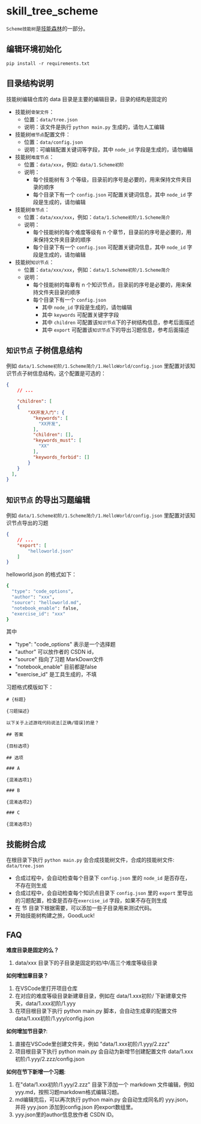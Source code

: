 # skill_tree_scheme

`Scheme技能树`是[技能森林](https://gitcode.net/csdn/skill_tree)的一部分。

## 编辑环境初始化

```
pip install -r requirements.txt
```

## 目录结构说明
技能树编辑仓库的 data 目录是主要的编辑目录，目录的结构是固定的

* 技能树`骨架文件`：
    * 位置：`data/tree.json`
    * 说明：该文件是执行 `python main.py` 生成的，请勿人工编辑
* 技能树`根节点`配置文件：
    * 位置：`data/config.json`
    * 说明：可编辑配置关键词等字段，其中 `node_id` 字段是生成的，请勿编辑
* 技能树`难度节点`：
    * 位置：`data/xxx`，例如: `data/1.Scheme初阶`
    * 说明：
        * 每个技能树有 3 个等级，目录前的序号是必要的，用来保持文件夹目录的顺序
        * 每个目录下有一个 `config.json` 可配置关键词信息，其中 `node_id` 字段是生成的，请勿编辑
* 技能树`章节点`：
    * 位置：`data/xxx/xxx`，例如：`data/1.Scheme初阶/1.Scheme简介`
    * 说明：
        * 每个技能树的每个难度等级有 n 个章节，目录前的序号是必要的，用来保持文件夹目录的顺序
        * 每个目录下有一个 `config.json` 可配置关键词信息，其中 `node_id` 字段是生成的，请勿编辑
* 技能树`知识节点`：
    * 位置：`data/xxx/xxx`，例如：`data/1.Scheme初阶/1.Scheme简介`
    * 说明：
        * 每个技能树的每章有 n 个知识节点，目录前的序号是必要的，用来保持文件夹目录的顺序
        * 每个目录下有一个 `config.json`
            * 其中 `node_id` 字段是生成的，请勿编辑
            * 其中 `keywords` 可配置关键字字段
            * 其中 `children` 可配置该`知识节点`下的子树结构信息，参考后面描述
            * 其中 `export` 可配置该`知识节点`下的导出习题信息，参考后面描述

## `知识节点` 子树信息结构

例如 `data/1.Scheme初阶/1.Scheme简介/1.HelloWorld/config.json` 里配置对该知识节点子树信息结构，这个配置是可选的：
```json
{
    // ...

    "children": [
    {
        "XX开发入门": {
          "keywords": [
            "XX开发",
          ],
          "children": [],
          "keywords_must": [
            "XX"
          ],
          "keywords_forbid": []
        }
    }
  ],
}
```

## `知识节点` 的导出习题编辑

例如 `data/1.Scheme初阶/1.Scheme简介/1.HelloWorld/config.json` 里配置对该知识节点导出的习题

```json
{
    // ...
    "export": [
        "helloworld.json"
    ]
}
```

helloworld.json 的格式如下：
```bash
{
  "type": "code_options",
  "author": "xxx",
  "source": "helloworld.md",
  "notebook_enable": false,
  "exercise_id": "xxx"
}
```

其中 
* "type": "code_options" 表示是一个选择题
* "author" 可以放作者的 CSDN id，
* "source" 指向了习题 MarkDown文件
* "notebook_enable" 目前都是false
* "exercise_id" 是工具生成的，不填


习题格式模版如下：

````mardown
# {标题}

{习题描述}

以下关于上述游戏代码说法[正确/错误]的是？

## 答案

{目标选项}

## 选项

### A

{混淆选项1}

### B

{混淆选项2}

### C

{混淆选项3}

````

## 技能树合成

在根目录下执行 `python main.py` 会合成技能树文件，合成的技能树文件: `data/tree.json`
* 合成过程中，会自动检查每个目录下 `config.json` 里的 `node_id` 是否存在，不存在则生成
* 合成过程中，会自动检查每个知识点目录下 `config.json` 里的 `export` 里导出的习题配置，检查是否存在`exercise_id` 字段，如果不存在则生成
* 在 节 目录下根据需要，可以添加一些子目录用来测试代码。
* 开始技能树构建之旅，GoodLuck! 

## FAQ

**难度目录是固定的么？**

1. data/xxx 目录下的子目录是固定的初/中/高三个难度等级目录

**如何增加章目录？**

1. 在VSCode里打开项目仓库
2. 在对应的难度等级目录新建章目录，例如在 data/1.xxx初阶/ 下新建章文件夹，data/1.xxx初阶/1.yyy
3. 在项目根目录下执行 python main.py 脚本，会自动生成章的配置文件 data/1.xxx初阶/1.yyy/config.json

**如何增加节目录?**:
1. 直接在VSCode里创建文件夹，例如 "data/1.xxx初阶/1.yyy/2.zzz"
2. 项目根目录下执行 python main.py 会自动为新增节创建配置文件 data/1.xxx初阶/1.yyy/2.zzz/config.json

**如何在节下新增一个习题**:
1. 在"data/1.xxx初阶/1.yyy/2.zzz" 目录下添加一个 markdown 文件编辑，例如 yyy.md，按照习题markdown格式编辑习题。
2. md编辑完后，可以再次执行  python main.py 会自动生成同名的 yyy.json，并将 yyy.json 添加到config.json 的export数组里。
3. yyy.json里的author信息放作者 CSDN ID。